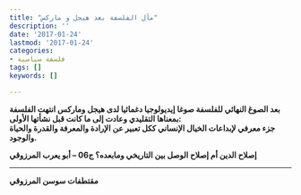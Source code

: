 ```yaml
---
title: "مآل الفلسفة بعد هيجل و ماركس"
description: ''
date: '2017-01-24'
lastmod: '2017-01-24'
categories:
- فلسفة سياسية
tags: []
keywords: []

---
```

**بعد الصوغ النهائي للفلسفة صوغا إيديولوجيا دغمائيا لدى هيجل وماركس انتهت الفلسفة بمعناها التقليدي وعادت إلى ما كانت قبل نشأتها الأولى:**  
 **جزء معرفي لإبداعات الخيال الإنساني ككل تعبير عن الإرادة والمعرفة والقدرة والحياة والوجود.**

**إصلاح الدين أم إصلاح الوصل بين التاريخي ومابعده؟ ج06 – أبو يعرب المرزوقي**

---

**مقتطفات سوسن المرزوقي**

###